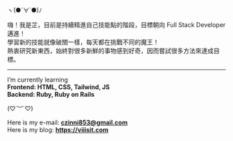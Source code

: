 ヽ(●´∀`●)ﾉ 

嗨！我是芷，目前是持續精進自己技能點的階段，目標朝向 Full Stack Developer 邁進！<br />
學習新的技能就像破關一樣，每天都在挑戰不同的魔王！<br />
熱衷研究新東西，始終對很多新鮮的事物感到好奇，因而嘗試很多方法來達成目標。

---

I’m currently learning <br /> **Frontend: HTML, CSS, Tailwind, JS <br /> Backend: Ruby, Ruby on Rails**

(♡˙︶˙♡) 

Here is my e-mail: **czinni853@gmail.com** <br />
Here is my blog: **https://viiisit.com**


<!---
viiining/viiining is a ✨ special ✨ repository because its `README.md` (this file) appears on your GitHub profile.
You can click the Preview link to take a look at your changes.
--->
